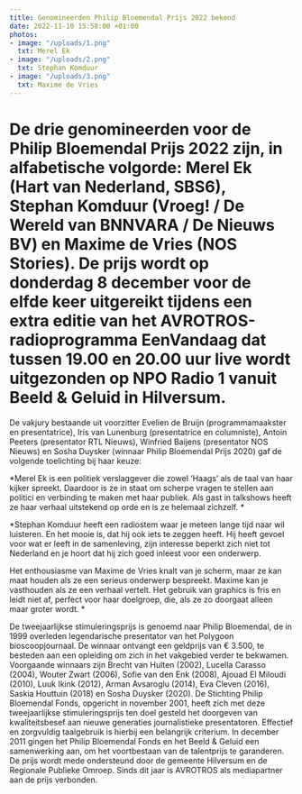 ```yaml
---
title: Genomineerden Philip Bloemendal Prijs 2022 bekend
date: 2022-11-10 15:58:00 +01:00
photos:
- image: "/uploads/1.png"
  txt: Merel Ek
- image: "/uploads/2.png"
  txt: Stephan Komduur
- image: "/uploads/3.png"
  txt: Maxime de Vries
---
```


# De drie genomineerden voor de Philip Bloemendal Prijs 2022 zijn, in alfabetische volgorde: Merel Ek (Hart van Nederland, SBS6), Stephan Komduur (Vroeg! / De Wereld van BNNVARA / De Nieuws BV) en Maxime de Vries (NOS Stories). De prijs wordt op donderdag 8 december voor de elfde keer uitgereikt tijdens een extra editie van het AVROTROS-radioprogramma EenVandaag dat tussen 19.00 en 20.00 uur live wordt uitgezonden op NPO Radio 1 vanuit Beeld & Geluid in Hilversum.
 
De vakjury bestaande uit voorzitter Evelien de Bruijn (programmamaakster en presentatrice), Iris van Lunenburg (presentatrice en columniste),  Antoin Peeters (presentator RTL Nieuws), Winfried Baijens (presentator NOS Nieuws) en Sosha Duysker (winnaar Philip Bloemendal Prijs 2020) gaf de volgende toelichting bij haar keuze:

*Merel Ek is een politiek verslaggever die zowel ‘Haags’ als de taal van haar kijker spreekt. Daardoor is ze in staat om scherpe vragen te stellen aan politici en verbinding te maken met haar publiek. Als gast in talkshows heeft ze haar verhaal uitstekend op orde en is ze helemaal zichzelf. *
 
*Stephan Komduur heeft een radiostem waar je meteen lange tijd naar wil luisteren. En het mooie is, dat hij ook iets te zeggen heeft. Hij heeft gevoel voor wat er leeft in de samenleving, zijn interesse beperkt zich niet tot Nederland en je hoort dat hij zich goed inleest voor een onderwerp. 
 
Het enthousiasme van Maxime de Vries knalt van je scherm, maar ze kan maat houden als ze een serieus onderwerp bespreekt. Maxime kan je vasthouden als ze een verhaal vertelt. Het gebruik van graphics is fris en leidt niet af, perfect voor haar doelgroep, die, als ze zo doorgaat alleen maar groter wordt. *

De tweejaarlijkse stimuleringsprijs is genoemd naar Philip Bloemendal, de in 1999 overleden legendarische presentator van het Polygoon bioscoopjournaal. De winnaar ontvangt een geldprijs van € 3.500, te besteden aan een opleiding om zich in het vakgebied verder te bekwamen. Voorgaande winnaars zijn Brecht van Hulten (2002), Lucella Carasso (2004), Wouter Zwart (2006), Sofie van den Enk (2008), Ajouad El Miloudi (2010), Luuk Ikink (2012), Arman Avsaroglu (2014), Eva Cleven (2016), Saskia Houttuin (2018) en Sosha Duysker (2020).
De Stichting Philip Bloemendal Fonds, opgericht in november 2001, heeft zich met deze tweejaarlijkse stimuleringsprijs ten doel gesteld het doorgeven van kwaliteitsbesef aan nieuwe generaties journalistieke presentatoren. Effectief en zorgvuldig taalgebruik is hierbij een belangrijk criterium. In december 2011 gingen het Philip Bloemendal Fonds en het Beeld & Geluid een samenwerking aan, om het voortbestaan van de talentprijs te garanderen. De prijs wordt mede ondersteund door de gemeente Hilversum en de Regionale Publieke Omroep. Sinds dit jaar is AVROTROS als mediapartner aan de prijs verbonden.

